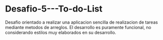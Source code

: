 # Desafio-5---To-do-List
Desafio orientado a realizar una aplicacion sencilla de realizacion de tareas mediante metodos de arreglos. El desarrollo es puramente funcional, no considerando estilos muy elaborados en su desarrollo.
